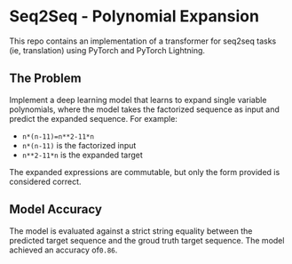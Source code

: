 # Seq2Seq - Polynomial Expansion
This repo contains an implementation of a transformer for seq2seq tasks (ie, translation) using PyTorch and PyTorch Lightning.

## The Problem
Implement a deep learning model that learns to expand single variable polynomials, where the model takes the factorized sequence as input and predict the expanded sequence. For example:

* `n*(n-11)=n**2-11*n`
* `n*(n-11)` is the factorized input
* `n**2-11*n`  is the expanded target

The expanded expressions are commutable, but only the form provided is considered correct.

## Model Accuracy
The model is evaluated against a strict string equality between the predicted target sequence and the groud truth target sequence. The model achieved an accuracy of`0.86`.
